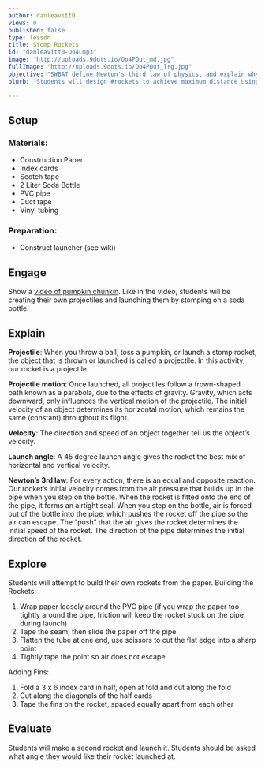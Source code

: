 ```yaml
---
author: danleavitt0
views: 0
published: false
type: lesson
title: Stomp Rockets
id: "danleavitt0-Oo4Lmp3"
image: "http://uploads.9dots.io/Oo4POut_md.jpg"
fullImage: "http://uploads.9dots.io/Oo4POut_lrg.jpg"
objective: "SWBAT define Newton's third law of physics, and explain why the flight of a projectile is parabolic/"
blurb: "Students will design #rockets to achieve maximum distance using just construction paper, an index card, and some tape."

---
```


## Setup
### Materials:

- Construction Paper
- Index cards
- Scotch tape
- 2 Liter Soda Bottle
- PVC pipe
- Duct tape
- Vinyl tubing

### Preparation:

- Construct launcher (see wiki)

## Engage
Show a [video of pumpkin chunkin](https://www.youtube.com/watch?v=dmSyrGsqmg8). Like in the video, students will be creating their own projectiles and launching them by stomping on a soda bottle.

## Explain
**Projectile**:
When you throw a ball, toss a pumpkin, or launch a stomp rocket, the object that is thrown or launched is called a projectile. In this activity, our rocket is a projectile.

**Projectile motion**:
Once launched, all projectiles follow a frown-shaped path known as a parabola, due to the effects of gravity. Gravity, which acts downward, only influences the vertical motion of the projectile. The initial velocity of an object determines its horizontal motion, which remains the same (constant) throughout its flight.

**Velocity**:
The direction and speed of an object together tell us the object’s velocity. 

**Launch angle**:
A 45 degree launch angle gives the rocket the best mix of horizontal and vertical velocity.

**Newton’s 3rd law**: 
For every action, there is an equal and opposite reaction. Our rocket’s initial velocity comes from the air pressure that builds up in the pipe when you step on the bottle. When the rocket is fitted onto the end of the pipe, it forms an airtight seal. When you step on the bottle, air is forced out of the bottle into the pipe, which pushes the rocket off the pipe so the air can escape. The “push” that the air gives the rocket determines the initial speed of the rocket. The direction of the pipe determines the initial direction of the rocket.

## Explore
Students will attempt to build their own rockets from the paper.
Building the Rockets: 

1. Wrap paper loosely around the PVC pipe (if you wrap the paper too tightly around the pipe, friction will keep the rocket stuck on the pipe during launch)
2. Tape the seam, then slide the paper off the pipe
3. Flatten the tube at one end, use scissors to cut the flat edge into a sharp point
4. Tightly tape the point so air does not escape

Adding Fins:

1. Fold a 3 x 6 index card in half, open at fold and cut along the fold
2. Cut along the diagonals of the half cards
3. Tape the fins on the rocket, spaced equally apart from each other

## Evaluate
Students will make a second rocket and launch it. Students should be asked what angle they would like their rocket launched at.
